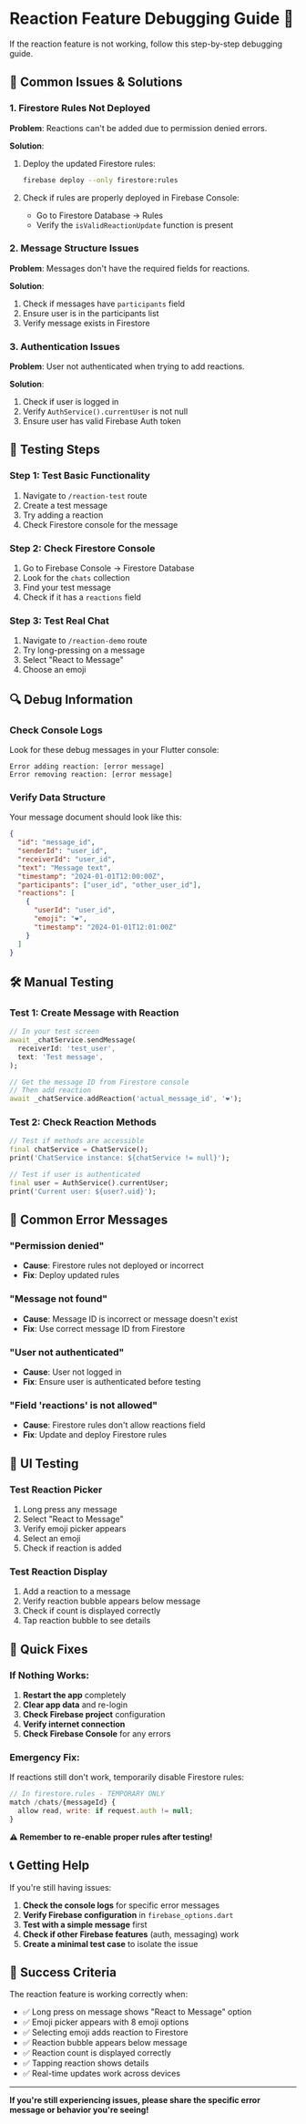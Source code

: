 # Reaction Feature Debugging Guide 🔧

If the reaction feature is not working, follow this step-by-step debugging guide.

## 🚨 Common Issues & Solutions

### 1. **Firestore Rules Not Deployed**
**Problem**: Reactions can't be added due to permission denied errors.

**Solution**: 
1. Deploy the updated Firestore rules:
   ```bash
   firebase deploy --only firestore:rules
   ```

2. Check if rules are properly deployed in Firebase Console:
   - Go to Firestore Database → Rules
   - Verify the `isValidReactionUpdate` function is present

### 2. **Message Structure Issues**
**Problem**: Messages don't have the required fields for reactions.

**Solution**:
1. Check if messages have `participants` field
2. Ensure user is in the participants list
3. Verify message exists in Firestore

### 3. **Authentication Issues**
**Problem**: User not authenticated when trying to add reactions.

**Solution**:
1. Check if user is logged in
2. Verify `AuthService().currentUser` is not null
3. Ensure user has valid Firebase Auth token

## 🧪 Testing Steps

### Step 1: Test Basic Functionality
1. Navigate to `/reaction-test` route
2. Create a test message
3. Try adding a reaction
4. Check Firestore console for the message

### Step 2: Check Firestore Console
1. Go to Firebase Console → Firestore Database
2. Look for the `chats` collection
3. Find your test message
4. Check if it has a `reactions` field

### Step 3: Test Real Chat
1. Navigate to `/reaction-demo` route
2. Try long-pressing on a message
3. Select "React to Message"
4. Choose an emoji

## 🔍 Debug Information

### Check Console Logs
Look for these debug messages in your Flutter console:
```
Error adding reaction: [error message]
Error removing reaction: [error message]
```

### Verify Data Structure
Your message document should look like this:
```json
{
  "id": "message_id",
  "senderId": "user_id",
  "receiverId": "user_id",
  "text": "Message text",
  "timestamp": "2024-01-01T12:00:00Z",
  "participants": ["user_id", "other_user_id"],
  "reactions": [
    {
      "userId": "user_id",
      "emoji": "❤️",
      "timestamp": "2024-01-01T12:01:00Z"
    }
  ]
}
```

## 🛠️ Manual Testing

### Test 1: Create Message with Reaction
```dart
// In your test screen
await _chatService.sendMessage(
  receiverId: 'test_user',
  text: 'Test message',
);

// Get the message ID from Firestore console
// Then add reaction
await _chatService.addReaction('actual_message_id', '❤️');
```

### Test 2: Check Reaction Methods
```dart
// Test if methods are accessible
final chatService = ChatService();
print('ChatService instance: ${chatService != null}');

// Test if user is authenticated
final user = AuthService().currentUser;
print('Current user: ${user?.uid}');
```

## 🐛 Common Error Messages

### "Permission denied"
- **Cause**: Firestore rules not deployed or incorrect
- **Fix**: Deploy updated rules

### "Message not found"
- **Cause**: Message ID is incorrect or message doesn't exist
- **Fix**: Use correct message ID from Firestore

### "User not authenticated"
- **Cause**: User not logged in
- **Fix**: Ensure user is authenticated before testing

### "Field 'reactions' is not allowed"
- **Cause**: Firestore rules don't allow reactions field
- **Fix**: Update and deploy Firestore rules

## 📱 UI Testing

### Test Reaction Picker
1. Long press any message
2. Select "React to Message"
3. Verify emoji picker appears
4. Select an emoji
5. Check if reaction is added

### Test Reaction Display
1. Add a reaction to a message
2. Verify reaction bubble appears below message
3. Check if count is displayed correctly
4. Tap reaction bubble to see details

## 🔧 Quick Fixes

### If Nothing Works:
1. **Restart the app** completely
2. **Clear app data** and re-login
3. **Check Firebase project** configuration
4. **Verify internet connection**
5. **Check Firebase Console** for any errors

### Emergency Fix:
If reactions still don't work, temporarily disable Firestore rules:
```javascript
// In firestore.rules - TEMPORARY ONLY
match /chats/{messageId} {
  allow read, write: if request.auth != null;
}
```

**⚠️ Remember to re-enable proper rules after testing!**

## 📞 Getting Help

If you're still having issues:

1. **Check the console logs** for specific error messages
2. **Verify Firebase configuration** in `firebase_options.dart`
3. **Test with a simple message** first
4. **Check if other Firebase features** (auth, messaging) work
5. **Create a minimal test case** to isolate the issue

## 🎯 Success Criteria

The reaction feature is working correctly when:
- ✅ Long press on message shows "React to Message" option
- ✅ Emoji picker appears with 8 emoji options
- ✅ Selecting emoji adds reaction to Firestore
- ✅ Reaction bubble appears below message
- ✅ Reaction count is displayed correctly
- ✅ Tapping reaction shows details
- ✅ Real-time updates work across devices

---

**If you're still experiencing issues, please share the specific error message or behavior you're seeing!**
